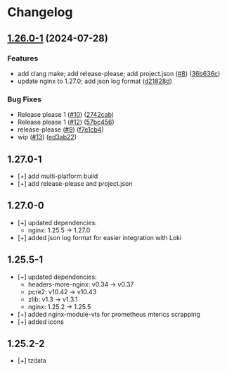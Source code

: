# Changelog

## [1.26.0-1](https://github.com/oleksii-honchar/nginx-more/compare/v1.25.5-1...v1.26.0-1) (2024-07-28)


### Features

* add clang make; add release-please; add project.json ([#8](https://github.com/oleksii-honchar/nginx-more/issues/8)) ([36b636c](https://github.com/oleksii-honchar/nginx-more/commit/36b636c6123631c00cb2320e7ac6663824a3bb0e))
* update nginx to 1.27.0; add json log format ([d21828d](https://github.com/oleksii-honchar/nginx-more/commit/d21828daa38ec4c9800344f16b097013fecd907a))


### Bug Fixes

* Release please 1 ([#10](https://github.com/oleksii-honchar/nginx-more/issues/10)) ([2742cab](https://github.com/oleksii-honchar/nginx-more/commit/2742cab4cb4d5b171eba75f335b8fd73671adbc7))
* Release please 1 ([#12](https://github.com/oleksii-honchar/nginx-more/issues/12)) ([57bc456](https://github.com/oleksii-honchar/nginx-more/commit/57bc456f55b8ff94f50d90f97a9c8fd04e1caeed))
* release-please ([#9](https://github.com/oleksii-honchar/nginx-more/issues/9)) ([f7e1cb4](https://github.com/oleksii-honchar/nginx-more/commit/f7e1cb4b7aa6ee97deb2b79c0b458808fc4c9a49))
* wip ([#13](https://github.com/oleksii-honchar/nginx-more/issues/13)) ([ed3ab22](https://github.com/oleksii-honchar/nginx-more/commit/ed3ab22a97da5b60750bf8326964db13b9051510))

## 1.27.0-1

- [+] add multi-platform build
- [+] add release-please and project.json

## 1.27.0-0

- [+] updated dependencies:
  - nginx: 1.25.5 → 1.27.0
- [+] added json log format for easier integration with Loki

## 1.25.5-1

- [+] updated dependencies:
  - headers-more-nginx: v0.34 → v0.37
  - pcre2: v10.42 → v10.43
  - zlib: v1.3 → v1.3.1
  - nginx: 1.25.2 → 1.25.5
- [+] added nginx-module-vts for prometheus mterics scrapping
- [+] added icons

## 1.25.2-2

- [+] tzdata
